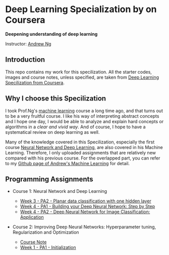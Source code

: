 # Deep Learning Specialization by on Coursera

**Deepening understanding of deep learning**

Instructor: [Andrew Ng](http://www.andrewng.org/)

## Introduction

This repo contains my work for this specilization. All the starter codes, images and course notes, unless specified, are taken 
from [Deep Learning Specilization from Coursera](https://www.coursera.org/specializations/deep-learning).

## Why I choose this Specilization

I took Prof.Ng's [machine learning](https://www.coursera.org/learn/machine-learning) course a long time ago, and that turns out to be a very fruitful course. I like his way of 
interpreting abstract concepts and I hope one day, I would be able to analyze and explain hard concepts or algorithms in a *clear
and vivid way*. And of course, I hope to have a systematical review on deep learning as well. 

Many of the knowledge covered in this Specilization, especially the first course [Neural Network and Deep Learning](https://www.coursera.org/learn/neural-networks-deep-learning/home/welcome), 
are also covered in his Machine Learning. Therefore, I only uploaded assignments that are relatively new compared with his previous
course. For the overlapped part, you can refer to my [Github page of Andrew's Machine Learning](https://github.com/Bato803/Machine-Learning-with-Matlab/tree/master/Neural_Network_implementation) for
detail. 


## Programming Assignments

- Course 1: Neural Network and Deep Learning

  - [Week 3 - PA2 - Planar data classification with one hidden layer](https://github.com/Bato803/deeplearning.ai/blob/master/Neural%20Network%20and%20Deep%20Learning/Planar%2Bdata%2Bclassification%2Bwith%2Bone%2Bhidden%2Blayer%2Bv4.ipynb)
  - [Week 4 - PA1 - Building your Deep Neural Network: Step by Step](https://github.com/Bato803/deeplearning.ai/blob/master/Neural%20Network%20and%20Deep%20Learning/Building%2Byour%2BDeep%2BNeural%2BNetwork%2B-%2BStep%2Bby%2BStep%2Bv5.ipynb)
  - [Week 4 - PA2 - Deep Neural Network for Image Classification: Application](https://github.com/Bato803/deeplearning.ai/blob/master/Neural%20Network%20and%20Deep%20Learning/Deep%2BNeural%2BNetwork%2B-%2BApplication%2Bv3.ipynb)

- Course 2: Improving Deep Neural Networks: Hyperparameter tuning, Regularization and Optimization
  - [Course Note](https://github.com/Bato803/deeplearning.ai/blob/master/Improving%20Deep%20Neural%20Network%20Hyperparameter%20tuning%2C%20Regularization%20and%20Optimization/notes.md)
  - [Week 1 - PA1 - Initialization](https://github.com/Bato803/deeplearning.ai/blob/master/Improving%20Deep%20Neural%20Network%20Hyperparameter%20tuning%2C%20Regularization%20and%20Optimization/Initialization.ipynb)
